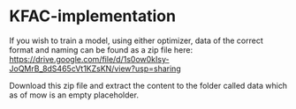 # KFAC-implementation
If you wish to train a model, using either optimizer, data of the correct format and naming can be found as a zip file here:
https://drive.google.com/file/d/1s0ow0kIsy-JoQMrB_8dS465cVt1KZsKN/view?usp=sharing

Download this zip file and extract the content to the folder called data which as of mow is an empty placeholder.
